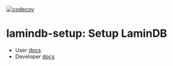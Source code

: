 [![codecov](https://codecov.io/gh/laminlabs/lamindb-setup/branch/main/graph/badge.svg)](https://codecov.io/gh/laminlabs/lamindb-setup)

# lamindb-setup: Setup LaminDB

- User [docs](https://lamin.ai/docs)
- Developer [docs](https://lamindb-setup-htry.netlify.app/)
